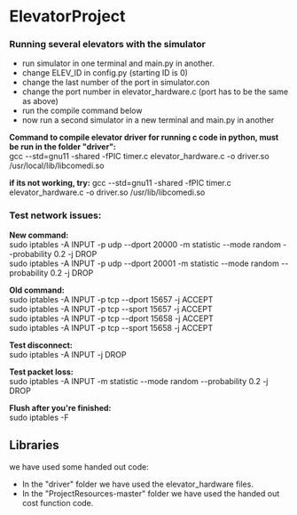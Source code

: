 # ElevatorProject

### Running several elevators with the simulator
- run simulator in one terminal and main.py in another.
- change ELEV_ID in config.py (starting ID is 0)
- change the last number of the port in simulator.con 
- change the port number in elevator_hardware.c (port has to be the same as above)
- run the compile command below
- now run a second simulator in a new terminal and main.py in another

**Command to compile elevator driver for running c code in python, must be run in the folder "driver":**\
gcc --std=gnu11 -shared -fPIC timer.c elevator_hardware.c -o driver.so /usr/local/lib/libcomedi.so

**if its not working, try:**
gcc --std=gnu11 -shared -fPIC timer.c elevator_hardware.c -o driver.so /usr/lib/libcomedi.so


### Test network issues:
**New command:**\
sudo iptables -A INPUT -p udp --dport 20000 -m statistic --mode random --probability 0.2 -j DROP\
sudo iptables -A INPUT -p udp --dport 20001 -m statistic --mode random --probability 0.2 -j DROP

**Old command:**\
sudo iptables -A INPUT -p tcp --dport 15657 -j ACCEPT\
sudo iptables -A INPUT -p tcp --sport 15657 -j ACCEPT\
sudo iptables -A INPUT -p tcp --dport 15658 -j ACCEPT\
sudo iptables -A INPUT -p tcp --sport 15658 -j ACCEPT

**Test disconnect:**\
sudo iptables -A INPUT -j DROP

**Test packet loss:**\
sudo iptables -A INPUT -m statistic --mode random --probability 0.2 -j DROP

**Flush after you're finished:**\
sudo iptables -F


## Libraries
we have used some handed out code:
- In the "driver" folder we have used the elevator_hardware files.
- In the "ProjectResources-master" folder we have used the handed out cost function code.



